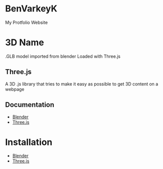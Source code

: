 # BenVarkeyK
My Protfolio Website

#   3D Name
.GLB model imported from blender 
Loaded with Three.js
##  Three.js
A 3D .js library that tries to make it easy as possible to get 3D content on a webpage
##  Documentation
- [Blender](https://docs.blender.org/manual/en/latest/)
- [Three.js](https://threejs.org/manual/#en/fundamentals)
#   Installation
- [Blender](https://www.blender.org/download/)
- [Three.js](https://github.com/mrdoob/three.js/archive/master.zip)
